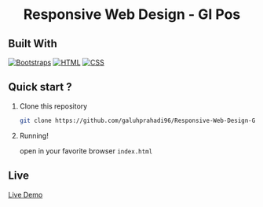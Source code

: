 <h1 align="center">Responsive Web Design - GI Pos</h1>

## Built With

[![Bootstraps](https://img.shields.io/badge/Bootstrap-4-blue.svg?style=rounded-square)](https://getbootstrap.com/docs/4.5/getting-started/introduction/)
[![HTML](https://img.shields.io/badge/HTML-5-yello.svg?style=rounded-square)](https://www.w3schools.com/html/)
[![CSS](https://img.shields.io/badge/CSS-3-yello.svg?style=rounded-square)](https://www.w3schools.com/css/)

## Quick start ?
1. Clone this repository
    ```sh
    git clone https://github.com/galuhprahadi96/Responsive-Web-Design-GI-Pos.git
    ```
    
2. Running!

    open in your favorite browser `index.html`

## Live
[Live Demo](https://hardcore-chandrasekhar-734cbe.netlify.app/)
